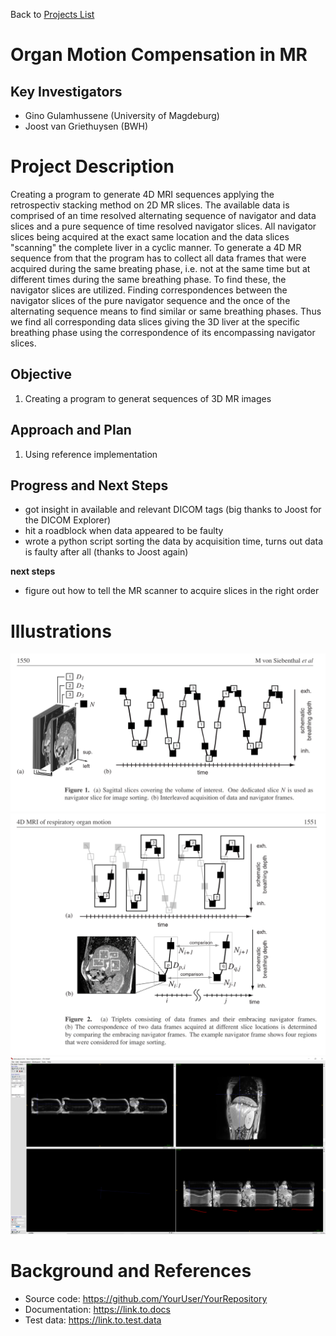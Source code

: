 
Back to [Projects List](../../README.md#ProjectsList)

# Organ Motion Compensation in MR

## Key Investigators

- Gino Gulamhussene (University of Magdeburg)
- Joost van Griethuysen (BWH)

# Project Description
Creating a program to generate 4D MRI sequences applying the retrospectiv stacking method on 2D MR slices. 
The available data is comprised of an time resolved alternating sequence of navigator and data slices and a pure sequence of time resolved navigator slices. All navigator slices being acquired at the exact same location and the data slices "scanning" the complete liver in a cyclic manner. To generate a 4D MR sequence from that the program has to collect all data frames that were acquired during the same breating phase, i.e. not at the same time but at different times during the same breathing phase. To find these, the navigator slices are utilized. Finding correspondences between the navigator slices of the pure navigator sequence and the once of the alternating sequence means to find similar or same breathing phases. Thus we find all corresponding data slices giving the 3D liver at the specific breathing phase using the correspondence of its encompassing navigator slices.

## Objective

1. Creating a program to generat sequences of 3D MR images

## Approach and Plan

1. Using reference implementation 


## Progress and Next Steps

<!--Describe progress and next steps in a few bullet points as you are making progress.-->
- got insight in available and relevant DICOM tags (big thanks to Joost for the DICOM Explorer) 
- hit a roadblock when data appeared to be faulty
- wrote a python script sorting the data by acquisition time, turns out data is faulty after all (thanks to Joost again)

**next steps**
- figure out how to tell the MR scanner to acquire slices in the right order

# Illustrations

<!--Add pictures and links to videos that demonstrate what has been accomplished.-->

![Data acquisition](dataAquisition.PNG)
![Data sorting](dataSorting.PNG)
![Data fault](TimeSorted.PNG)


# Background and References

<!--Use this space for information that may help people better understand your project, like links to papers, source code, or data.-->

- Source code: https://github.com/YourUser/YourRepository
- Documentation: https://link.to.docs
- Test data: https://link.to.test.data
